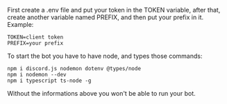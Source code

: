 First create a .env file and put your token in the TOKEN variable, after that, create another variable named PREFIX, and then put your prefix in it.
Example:
```env
TOKEN=client token
PREFIX=your prefix
```
To start the bot you have to have node, and types those commands:
```
npm i discord.js nodemon dotenv @types/node
npm i nodemon --dev
npm i typescript ts-node -g
```
Without the informations above you won't be able to run your bot.